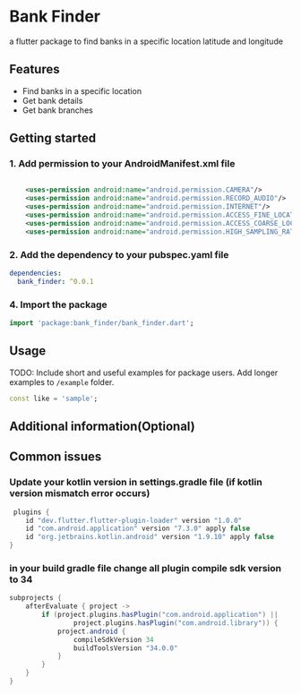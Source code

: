 <!--
This README describes the package. If you publish this package to pub.dev,
this README's contents appear on the landing page for your package.

For information about how to write a good package README, see the guide for
[writing package pages](https://dart.dev/tools/pub/writing-package-pages).

For general information about developing packages, see the Dart guide for
[creating packages](https://dart.dev/guides/libraries/create-packages)
and the Flutter guide for
[developing packages and plugins](https://flutter.dev/to/develop-packages).
-->

# Bank Finder

a flutter package to find banks in a specific location latitude and longitude

## Features

- Find banks in a specific location
- Get bank details
- Get bank branches

## Getting started

### 1. Add permission to your AndroidManifest.xml file

```xml

    <uses-permission android:name="android.permission.CAMERA"/>
    <uses-permission android:name="android.permission.RECORD_AUDIO"/>
    <uses-permission android:name="android.permission.INTERNET"/>
    <uses-permission android:name="android.permission.ACCESS_FINE_LOCATION"/>
    <uses-permission android:name="android.permission.ACCESS_COARSE_LOCATION"/>
    <uses-permission android:name="android.permission.HIGH_SAMPLING_RATE_SENSORS" />
```

### 2. Add the dependency to your pubspec.yaml file

```yaml
dependencies:
  bank_finder: ^0.0.1
```

### 4. Import the package

```dart
import 'package:bank_finder/bank_finder.dart';
```

## Usage

TODO: Include short and useful examples for package users. Add longer examples
to `/example` folder.

```dart
const like = 'sample';
```

## Additional information(Optional)

## Common issues

### Update your kotlin version in settings.gradle file (if kotlin version mismatch error occurs)

```gradle
 plugins {
    id "dev.flutter.flutter-plugin-loader" version "1.0.0"
    id "com.android.application" version "7.3.0" apply false
    id "org.jetbrains.kotlin.android" version "1.9.10" apply false
}
```

### in your build gradle file change all plugin compile sdk version to 34

```gradle
subprojects {
    afterEvaluate { project ->
        if (project.plugins.hasPlugin("com.android.application") ||
                project.plugins.hasPlugin("com.android.library")) {
            project.android {
                compileSdkVersion 34
                buildToolsVersion "34.0.0"
            }
        }
    }
}
```
